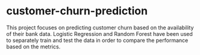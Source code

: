 # customer-churn-prediction
This project focuses on predicting customer churn based on the availability of their bank data. Logistic Regression and Random Forest have been used to separately train and test the data in order to compare the performance based on the metrics. 
